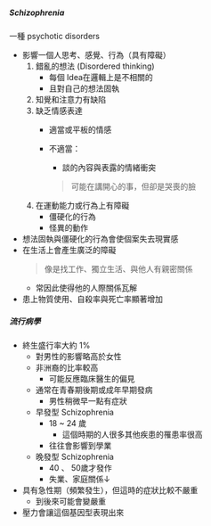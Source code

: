 ##### Schizophrenia
一種 psychotic disorders
- 影響一個人思考、感覺、行為（具有障礙）
	1. 錯亂的想法 (Disordered thinking)
		- 每個 Idea在邏輯上是不相關的
		- 且對自己的想法固執
	2. 知覺和注意力有缺陷
	3. 缺乏情感表達
		- 適當或平板的情感
		- 不適當：
			- 談的內容與表露的情緒衝突
			
			> 可能在講開心的事，但卻是哭喪的臉
	4. 在運動能力或行為上有障礙
		- 僵硬化的行為
		- 怪異的動作
- 想法固執與僵硬化的行為會使個案失去現實感
- 在生活上會產生廣泛的障礙
	> 像是找工作、獨立生活、與他人有親密關係
	- 常因此使得他的人際關係瓦解
- 患上物質使用、自殺率與死亡率顯著增加
##### 流行病學
- 終生盛行率大約 1%
	- 對男性的影響略高於女性
	- 非洲裔的比率較高
		- 可能反應臨床醫生的偏見
	- 通常在青春期後期或成年早期發病
		- 男性稍微早一點有症狀
	- 早發型 Schizophrenia
		- 18 ~ 24 歲
			- 這個時期的人很多其他疾患的罹患率很高
		- 往往會影響到學業
	- 晚發型 Schizophrenia
		- 40 、 50歲才發作
		- 失業、家庭關係↓
- 具有急性期（頻繁發生），但這時的症狀比較不嚴重
	- 到後來可能會變嚴重
- 壓力會讓這個基因型表現出來